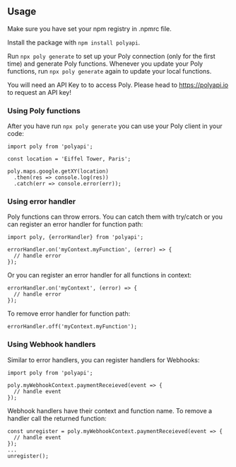 ## Usage
Make sure you have set your npm registry in .npmrc file.

Install the package with `npm install polyapi`.

Run `npx poly generate` to set up your Poly connection (only for the first time) and generate Poly functions.
Whenever you update your Poly functions, run `npx poly generate` again to update your local functions.

You will need an API Key to to access Poly. Please head to https://polyapi.io to request an API key!

### Using Poly functions
After you have run `npx poly generate` you can use your Poly client in your code:
```
import poly from 'polyapi';

const location = 'Eiffel Tower, Paris';

poly.maps.google.getXY(location)
  .then(res => console.log(res))
  .catch(err => console.error(err));
```

### Using error handler
Poly functions can throw errors. You can catch them with try/catch or you can register an error handler for function path:
```
import poly, {errorHandler} from 'polyapi';

errorHandler.on('myContext.myFunction', (error) => {
  // handle error
});
```
Or you can register an error handler for all functions in context:
```
errorHandler.on('myContext', (error) => {
  // handle error
});
```

To remove error handler for function path:
```
errorHandler.off('myContext.myFunction');
```

### Using Webhook handlers
Similar to error handlers, you can register handlers for Webhooks:
```
import poly from 'polyapi';

poly.myWebhookContext.paymentReceieved(event => {
  // handle event
});
```

Webhook handlers have their context and function name. To remove a handler call the returned function:
```
const unregister = poly.myWebhookContext.paymentReceieved(event => {
  // handle event
});
...
unregister();
```
